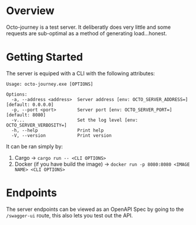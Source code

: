 # Overview
Octo-journey is a test server. It deliberatly does very little and some requests are sub-optimal as a method of generating load...honest.


# Getting Started

The server is equiped with a CLI with the following attributes:

```
Usage: octo-journey.exe [OPTIONS]

Options:
  -a, --address <address>  Server address [env: OCTO_SERVER_ADDRESS=] [default: 0.0.0.0]       
  -p, --port <port>        Server port [env: OCTO_SERVER_PORT=] [default: 8080]
  -v...                    Set the log level [env: OCTO_SERVER_VERBOSITY=]
  -h, --help               Print help
  -V, --version            Print version
```
It can be ran simply by:

1. Cargo -> `cargo run -- <CLI OPTIONS>` 
2. Docker (if you have build the image) -> `docker run -p 8080:8080 <IMAGE NAME> <CLI OPTIONS> `


# Endpoints

The server endpoints can be viewed as an OpenAPI Spec by going to the `/swagger-ui` route, this also lets you test out the API.


